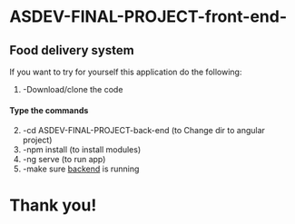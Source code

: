 # ASDEV-FINAL-PROJECT-front-end-


## Food delivery system

If you want to try for yourself this application do the following:

1. -Download/clone the code
#### Type the commands
2. -cd ASDEV-FINAL-PROJECT-back-end (to Change dir to angular project)
3. -npm install (to install modules)
4. -ng serve (to run app)
5. -make sure [backend](https://github.com/albitrashani/ASDEV-FINAL-PROJECT-back-end-) is running

# Thank you!

